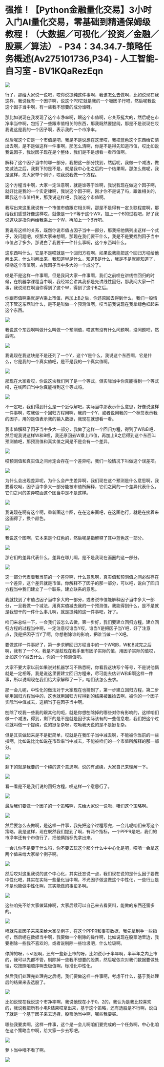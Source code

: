 # 强推！【Python金融量化交易】3小时入门AI量化交易，零基础到精通保姆级教程！（大数据／可视化／投资／金融／股票／算法） - P34：34.34.7-策略任务概述(Av275101736,P34) - 人工智能-自习室 - BV1KQaRezEqn

![](img/d82b33d95beaed9f5ea062e60c99b09b_0.png)

行了，那给大家说一说吧，哎你说提纯这件事啊，我该怎么去做啊，比如说现在我这样，我说我有一个因子啊，说这个PB它就是我的一个呃因子行吧，然后呢我说这个因子当中啊，有一些我不想要的成分谁呀。

那比如说现在我发现了这个市净率啊，跟这个市值啊，它关系挺大的，然后呢在市净率当中啊，包括了一些跟市值相关的东西，那我既然要提纯，那是不是说现在哎我说这是我的一个因子啊，表示我的一个市净率。

然后呢这个它是一个市值是吧，我是不是说想在这里哎，我把蓝色这个东西给它清出去啊，是不是做这样一件事啊，那怎么清啊，你是不是得先知道市值，哎比如说我说因子，我说因子现在是个整体，我们是不是想看一看市值啊。

解释了这个因子当中的哪一部分，我把这一部分找到，然后呢，我做一个减法，做完减法之后，我剩下的是不是，就是我中心化之后的一个结果啊，那怎么做呢，我是这样，先大家举个例子，哎我说我做一个方程。

这个方程当中啊，大家一定注意啊，就是谁等于谁啊，我说我现在做这个因子啊，就好比是我的一个实定律啊，我说这个因子啊，刚才你不是说了吗，跟谁相关的，跟我这个市值相关，那我说这样吧，我说这个市值啊。

我写出来这里我说有一个市值市值跟它相关啊，那是不是得有一定关联程度啊，那给我们感觉好像这样哎，就像是一个Y等于这个WX，加上一个B的过程吧，好了我说这块是指你再给我乘上一个W，再加上一个B行吧。

我说有这样的关系，既然你说市值占因子当中一部分，那我把他俩列出这样一个式子，没问题吧，哎那大家来想啊，那现在我们要干什么，我是不是要找到因子当中市值占了多少，那说白了我要干一件什么事啊，这个东西叫什么。

这东西叫什么，它是不是哎就是一个回归方程啊，如果说我能把这个回归方程给他解出来，什么叫解出来，我知道W是什么，知道B是什么，我是不是就能知道了，哎呦这个市值啊，占我因子当中多大的一个成分了。

哎是不是这样一件事啊，但是我问大家一件事啊，我们之前哎在讲线性回归的时候，在机器学课程当中啊，我经常会讲其我都是先讲线性回归，那我问大家一件事，我说现在啊当你得到了这个W，得到了这个B之后。

你跟市值啊乘就是W乘上市值，再加上B之后，你还原回去得到什么，我们一般情况下管这东西叫什么，是不是叫做一个预测值啊，哎当前我说现在我拿绿色框起来这个东西。



![](img/d82b33d95beaed9f5ea062e60c99b09b_2.png)

我说这个东西啊叫做什么叫做一个预测值，哎这有没有什么问题啊，没问题吧，然后呢。

![](img/d82b33d95beaed9f5ea062e60c99b09b_4.png)

我说现在我这块是不是还列了一个Y，这个Y是什么，我说这个东西啊，它是什么，它是我的一个真实值吧，是不是我的一个真实值啊。



![](img/d82b33d95beaed9f5ea062e60c99b09b_6.png)

那现在大家看哎，你说这块我们列了是一个等式，但实际当中你真能得到一个等式吗，在线回归当中你真能得到这个等式吗。



![](img/d82b33d95beaed9f5ea062e60c99b09b_8.png)

不一定吧，我们得到什么是一个近似解吧，实际当中那表示什么意思，好像说这样一件事啊，哎我做一个回归方程用啊，我的一个Y，或者说用我的一个标签表示我的因子，用的是值表示我的输入数据，我现在就想看一看。

我市值解释了因子当中多大一部分，我做了这样一个回归方程，得到了W和B吧，然后呢我说这样W和B哎，我还原回去W乘上市值，再加上B之后得到这个东西叫预测值吧，那预测值和真实值之间是不是会有一个差异。



![](img/d82b33d95beaed9f5ea062e60c99b09b_10.png)

哎预测值和真实值之间肯定会存在一个差异吧，我们一般情况下叫做这个误差项。

![](img/d82b33d95beaed9f5ea062e60c99b09b_12.png)

为什么会出现差异呢，为什么会产生差异啊，我们现在这个预测是什么意思啊，我要看哎呦，因子当中多大一部分能被市值所解释，它们之间的一个差异代表什么，它们之间的差异哎画这个图当中是不是这样。



![](img/d82b33d95beaed9f5ea062e60c99b09b_14.png)

我说现在啊有这个啊，重新画这个图，在在这来画吧，在这画也行，就是在接着来这画得了，换个颜色。

![](img/d82b33d95beaed9f5ea062e60c99b09b_16.png)

我说这个图啊，它本来是个红色的，然后呢是指解释了其中蓝色这一部分。

![](img/d82b33d95beaed9f5ea062e60c99b09b_18.png)

那它们的差异代表什么，差异在哪儿啊，是不是我现在画圈的这一部分。

![](img/d82b33d95beaed9f5ea062e60c99b09b_20.png)

这一部分代表着我当前的一个差异啊，什么意思啊，真实值和预测值之间必然存在一个差异，这个差异就是市值，你解释不了因子的那一部分，可以吧，说白了回归方程当中我们建立了一个联系，建立联系的意思。

我就找到了市值占因子当中多大的一部分，或者说市值能解释因子当中多大一部分，一旦我做一个减法，用真实值减去我的一个预测值，我能得到什么，是不是就是我想干的一件什么事儿啊，就是提纯的这一件事吧，好了。

咱们来总结一下，一会我们该怎么去做，第一步好，我们要建立回归方程，建立回归方程的过程当中啊，一定注意哎谁当Y哎，谁当Y是把因子当Y吧，好了注意点，我是把因子当Y了啊，你想剔除谁的影响，把谁当做一个X吧。

要做这样一件事好了，第一步求解回归方程当中的一个W和B，W和B减完之后啊，我有了一个X，我是不是趁现在我手里有因子实际的值，用因子实际的值哎，比如这个Y减去什么，你的一个预测值吧。

大家不要大家以前如果说对机器学习不熟悉啊，你看我这块写个等号，不是说他俩就是一定相等，我是说这里要建立回归方程来，尽可能去估计W和B啊这样一件事，所以说啊现在我们给大家解释了一下，咱们该怎么去求。

那一会儿呢，中性化的做法对于大家现在也猜到了，第一步建立回归方程，第二步呢用回归方程当中的，这也就用回归方程得到的结果被谁捡去啊，被你的一个因子实际当中值减去，这相当于在因子当中啊。

刨除了哎我一些我的跟其他的呃，就是你想刨除掉的哪些对你有影响的，这样咱们做一个减法，得到，剩下的是不是就是因子实际该有的一些信息啦，我们把这个过程就叫做一个提纯，说的挺复杂呀，哎呦我天说的是不是挺复杂。

但是其实做起来是不是挺简单，哎就是在我印子当中减去啊，不能被你当前的一些指啊，比如说比比如说在市盈率当中减去，不能被咱们的一个市值所解释的那一部分。



![](img/d82b33d95beaed9f5ea062e60c99b09b_22.png)

剩下的就是我要的一个纯的这个意思啊，说的有点绕，大家自己来理解一下。

![](img/d82b33d95beaed9f5ea062e60c99b09b_24.png)

看一看是不是我们说的回归方程，哎这样一个意思行了。

![](img/d82b33d95beaed9f5ea062e60c99b09b_26.png)

最后我们要做一个因子的一个策略啊，先给大家说一说呃，咱们这个策略啊。

![](img/d82b33d95beaed9f5ea062e60c99b09b_28.png)

然后要怎么去做啊，是这样一件事，我先把这个过程写完，一会儿呢咱们来写这个策略，我是这样，现在既然我们提到了啊，有两个指标，一个PPPR是吧，我们的市净率还有个市值行了，把他俩指标先拿出来。

一会儿你不是要干什么吗，你不要去玩这个那个什么中中心化是吧，哎咱一会拿这两个值来给大家举个例子啊。

![](img/d82b33d95beaed9f5ea062e60c99b09b_30.png)

然后哎对这里我说的这个中心化，其实还忘说一点，我们现在说的是什么因子要做中性化吧，其实在实际一些量化当中啊，不光因子做这做这个中性化，一些行业是不是也能做中性化啊，其实能做的事蛮多啊。



![](img/d82b33d95beaed9f5ea062e60c99b09b_32.png)

这些咱先不给大家做延伸啊，大家后续可以自己来去看资料，能做的东西还蛮多的。

![](img/d82b33d95beaed9f5ea062e60c99b09b_34.png)

咱就先拿因子来来来给大家举例子，在这个PPPR和事实数据，我先拿到手一些指标，然后呢在数据当中啊，我要做一个剔除的操作啊，比如说现在股票池里边，我要剔除一些我不喜欢的，或者说剔除一些垃圾吧，什么垃圾啊。

停牌的呀，s st股啊，还有一些新上市的呀，比如说小于半年啊，半半年之内上市的，我可以先都不管，剔除掉一些我不想要的股票，然后呢依次对我们数据要做处理，哎按照咱顺序啊去极值啊，标准化中性化。

然后我们处理完处理完之后呢，我们要做这样一件事啊，考虑干什么，基于我处理后的结果来去选股了。

![](img/d82b33d95beaed9f5ea062e60c99b09b_36.png)

比如说现在我说这个市净率啊，我说他现在小于0。2的，我认为是我比较喜欢的，我说我把所有小电R结果哎拿出来，基于这个策略，还有选股是不行啊，说白了就是一个基于因子来去选择，股票池当中啊，哪些我要买。

哪些我要卖啊，这样一件事，这个是一会儿啊咱们要完成的一个任务啊，中心化咱在这个策略当中啊，给大家一步去写吧。



![](img/d82b33d95beaed9f5ea062e60c99b09b_38.png)

萝卜当中咱不看了啊。

![](img/d82b33d95beaed9f5ea062e60c99b09b_40.png)
